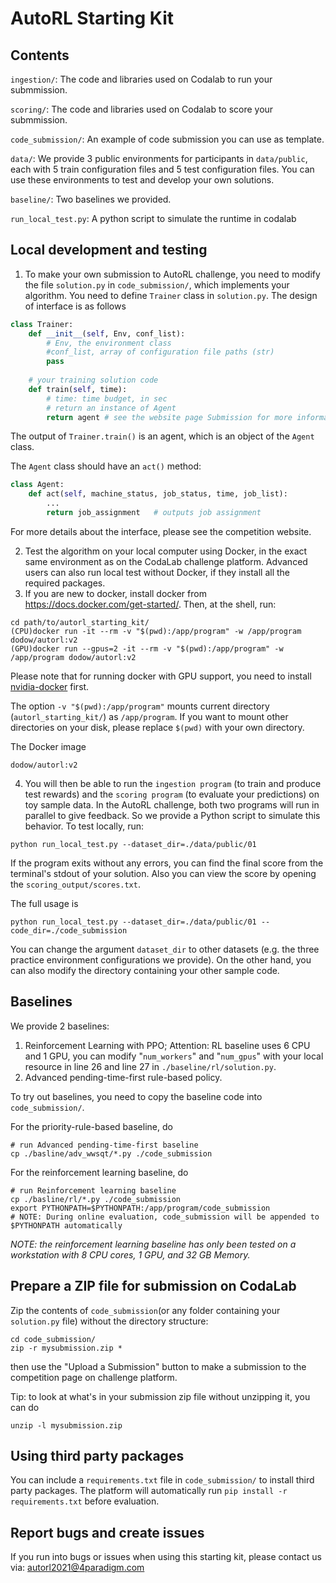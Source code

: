 AutoRL Starting Kit
======================================

## Contents
`ingestion/`: The code and libraries used on Codalab to run your submmission.

`scoring/`: The code and libraries used on Codalab to score your submmission.

`code_submission/`: An example of code submission you can use as template.

`data/`: We provide 3 public environments for participants in `data/public`, 
each with 5 train configuration files and 5 test configuration files. You can use these environments to
test and develop your own solutions.

`baseline/`: Two baselines we provided.

`run_local_test.py`: A python script to simulate the runtime in codalab

## Local development and testing
1. To make your own submission to AutoRL challenge, you need to modify the
   file `solution.py` in `code_submission/`, which implements your algorithm.
   You need to define `Trainer` class in `solution.py`. The design
   of interface is as follows

```python
class Trainer:
    def __init__(self, Env, conf_list):
        # Env, the environment class
        #conf_list, array of configuration file paths (str)
        pass
    
    # your training solution code
    def train(self, time):     
        # time: time budget, in sec
        # return an instance of Agent
        return agent # see the website page Submission for more information on agent
```

The output of ``Trainer.train()`` is an agent, which is an object of the ``Agent`` class.

The ``Agent`` class should have an ``act()`` method:

```python
class Agent:
    def act(self, machine_status, job_status, time, job_list):  
        ...
        return job_assignment	# outputs job assignment
```

For more details about the interface, please see the competition website.

2. Test the algorithm on your local computer using Docker,
   in the exact same environment as on the CodaLab challenge platform. Advanced
   users can also run local test without Docker, if they install all the required
   packages.
3. If you are new to docker, install docker from https://docs.docker.com/get-started/.
   Then, at the shell, run:

```shell
cd path/to/autorl_starting_kit/
(CPU)docker run -it --rm -v "$(pwd):/app/program" -w /app/program dodow/autorl:v2
(GPU)docker run --gpus=2 -it --rm -v "$(pwd):/app/program" -w /app/program dodow/autorl:v2
```

Please note that for running docker with GPU support, you need to install [nvidia-docker](https://github.com/NVIDIA/nvidia-docker) first.

The option `-v "$(pwd):/app/program"` mounts current directory
(`autorl_starting_kit/`) as `/app/program`. If you want to mount other
directories on your disk, please replace `$(pwd)` with your own directory.

The Docker image
```
dodow/autorl:v2
```

4. You will then be able to run the `ingestion program` (to train and produce test rewards)
   and the `scoring program` (to evaluate your predictions) on toy sample data.
   In the AutoRL challenge, both two programs will run in parallel to give
   feedback. So we provide a Python script to simulate this behavior. To test locally, run:

```shell
python run_local_test.py --dataset_dir=./data/public/01
```

If the program exits without any errors, you can find the final score from the terminal's stdout of your solution.
Also you can view the score by opening the `scoring_output/scores.txt`.

The full usage is

```shell
python run_local_test.py --dataset_dir=./data/public/01 --code_dir=./code_submission
```

You can change the argument `dataset_dir` to other datasets (e.g. the three
practice environment configurations we provide). On the other hand, you can also modify the directory containing your other sample code.

## Baselines
We provide 2 baselines:
1. Reinforcement Learning with PPO;
   Attention: RL baseline uses 6 CPU and 1 GPU, you can modify "`num_workers`" and "`num_gpus`" with your local resource in line 26 and line 27 in `./baseline/rl/solution.py`.
2. Advanced pending-time-first rule-based policy.

To try out baselines, you need to copy the baseline code into `code_submission/`.

For the priority-rule-based baseline, do
```shell
# run Advanced pending-time-first baseline
cp ./basline/adv_wwsqt/*.py ./code_submission
```

For the reinforcement learning baseline, do
```shell
# run Reinforcement learning baseline
cp ./basline/rl/*.py ./code_submission
export PYTHONPATH=$PYTHONPATH:/app/program/code_submission
# NOTE: During online evaluation, code_submission will be appended to $PYTHONPATH automatically
```

*NOTE: the reinforcement learning baseline has only been tested on a workstation with
8 CPU cores, 1 GPU, and 32 GB Memory.*

## Prepare a ZIP file for submission on CodaLab
Zip the contents of `code_submission`(or any folder containing
your `solution.py` file) without the directory structure:

```shell
cd code_submission/
zip -r mysubmission.zip *
```

then use the "Upload a Submission" button to make a submission to the
competition page on challenge platform.

Tip: to look at what's in your submission zip file without unzipping it, you
can do

```shell
unzip -l mysubmission.zip
```

## Using third party packages

You can include a `requirements.txt` file in `code_submission/` to install third party packages.
The platform will automatically run `pip install -r requirements.txt` before evaluation.

## Report bugs and create issues

If you run into bugs or issues when using this starting kit, please contact us via:
<autorl2021@4paradigm.com>
